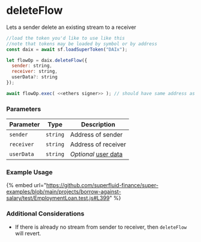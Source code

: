 # deleteFlow

Lets a sender delete an existing stream to a receiver

```javascript
//load the token you'd like to use like this 
//note that tokens may be loaded by symbol or by address
const daix = await sf.loadSuperToken("DAIx");

let flowOp = daix.deleteFlow({
  sender: string,
  receiver: string,
  userData?: string
});

await flowOp.exec( <<ethers signer>> ); // should have same address as sender
```

### Parameters

| Parameter  | Type     | Description                                                                                        |
| ---------- | -------- | -------------------------------------------------------------------------------------------------- |
| `sender`   | `string` | Address of sender                                                                                  |
| `receiver` | `string` | Address of receiver                                                                                |
| `userData` | `string` | _Optional_ [user data](https://docs.superfluid.finance/superfluid/developers/super-apps/user-data) |

### Example Usage

{% embed url="https://github.com/superfluid-finance/super-examples/blob/main/projects/borrow-against-salary/test/EmploymentLoan.test.js#L399" %}

### Additional Considerations

* If there is already no stream from sender to receiver, then `deleteFlow` will revert.
